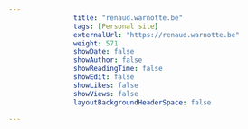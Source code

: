 ---
                title: "renaud.warnotte.be"
                tags: [Personal site]
                externalUrl: "https://renaud.warnotte.be"
                weight: 571
                showDate: false
                showAuthor: false
                showReadingTime: false
                showEdit: false
                showLikes: false
                showViews: false
                layoutBackgroundHeaderSpace: false
                ---
